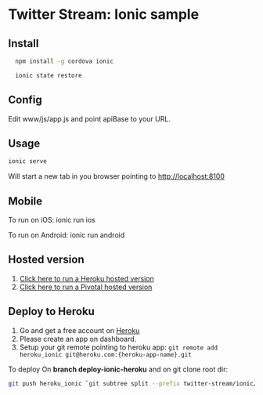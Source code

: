 # Twitter Stream: Ionic sample

## Install

```sh
  npm install -g cordova ionic
```

```sh
  ionic state restore
```

## Config

Edit  www/js/app.js and point apiBase to your URL.


## Usage

```sh
ionic serve
```

Will start a new tab in you browser pointing to [http://localhost:8100](http://localhost:8100)

## Mobile

To run on iOS:
  ionic run ios

To run on Android:
  ionic run android


## Hosted version

 1. [Click here to run a Heroku hosted version](http://redis-twitter-stream-ionic.herokuapp.com)
 1. [Click here to run a Pivotal hosted version](http://rl-dave.cfapps.io/)


## Deploy to Heroku

 1. Go and get a free account on [Heroku](http://www.heroku.com)
 1. Please create an app on dashboard.
 1. Setup your git remote pointing to heroku app: ```git remote add heroku_ionic git@heroku.com:{heroku-app-name}.git```

To deploy On **branch deploy-ionic-heroku** and on git clone root dir:

```sh
git push heroku_ionic `git subtree split --prefix twitter-stream/ionic/ deploy-ionic-heroku`:master --force
```
